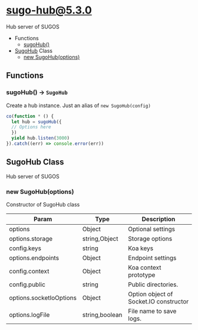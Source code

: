 # sugo-hub@5.3.0

Hub server of SUGOS

+ Functions
  + [sugoHub()](#sugo-hub-function-sugo-hub)
+ [SugoHub](sugo-hub-classes) Class
  + [new SugoHub(options)](#sugo-hub-classes-sugo-hub-constructor)

## Functions

<a class='md-heading-link' name="sugo-hub-function-sugo-hub" ></a>

### sugoHub() -> `SugoHub`

Create a hub instance. Just an alias of `new SugoHub(config)`
```javascript
co(function * () {
  let hub = sugoHub({
  // Options here
  })
  yield hub.listen(3000)
}).catch((err) => console.error(err))
```


<a class='md-heading-link' name="sugo-hub-classes"></a>

## SugoHub Class

Hub server of SUGOS


<a class='md-heading-link' name="sugo-hub-classes-sugo-hub-constructor" ></a>

### new SugoHub(options)

Constructor of SugoHub class

| Param | Type | Description |
| ----- | --- | -------- |
| options | Object | Optional settings |
| options.storage | string,Object | Storage options |
| config.keys | string | Koa keys |
| options.endpoints | Object | Endpoint settings |
| config.context | Object | Koa context prototype |
| config.public | string | Public directories. |
| options.socketIoOptions | Object | Option object of Socket.IO constructor |
| options.logFile | string,boolean | File name to save logs. |




